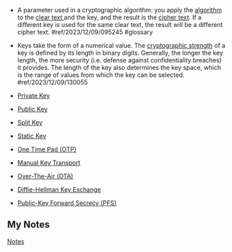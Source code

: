 - A parameter used in a cryptographic algorithm: you apply the [algorithm](cryptographic-algorithm.md) to the [clear text ](clear-text.md) and the key, and the result is the [cipher text](cipher-text.md). If a different key is used for the same clear text, the result will be a different cipher text. #ref/2023/12/09/095245 #glossary 

- Keys take the form of a numerical value. The [cryptographic strength](cryptographic-strength.md) of a key is defined by its length in binary digits. Generally, the longer the key length, the more security (i.e. defense against confidentiality breaches) it provides. The length of the key also determines the key space, which is the range of values from which the key can be selected. #ref/2023/12/09/130055

- [Private Key](private-key.md)
- [Public Key](public-key.md)
- [Split Key](split-key.md)
- [Static Key](static-key.md)

- [One Time Pad (OTP)](one-time-pad.md)
- [Manual Key Transport](manual-key-transport.md)
- [Over-The-Air (OTA)](over-the-air.md)
- [Diffie-Hellman Key Exchange](diffie-hellman-key-exchange.md)
- [Public-Key Forward Secrecy (PFS)](public-key-forward-secrecy.md)
## My Notes
[Notes](mynotes/cryptographic-keys-notes.md)
